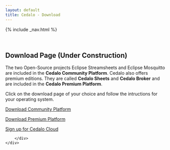 ```yaml
---
layout: default
title: Cedalo - Download
---
```


<section id="banner" class="banner" role="banner">
<!-- leave unchanged from here  --> 
    {% include _nav.html %}      
    <div class="container-fluid">
        <div class="row flex-start" class="align-items: flex-start;">
            <div class="col-md-12">
                <div class="banner-spacer">
                    <p>&nbsp;</p>
                </div>
            </div>
<!-- until here for nav menus to work smoothly  -->
            <div class="download">
                <h1 class="section-header">Download Page (Under Construction)</h1>
                <div class="col-md-8 col-md-offset-2 text-center download-intro">
                    <p>The two Open-Source projects Eclipse Streamsheets and Eclipse Mosquitto are included in the <b>Cedalo Community Platform</b>. Cedalo also offers premium editions. They are called <b>Cedalo Sheets</b> and <b>Cedalo Broker</b> and are included in the <b>Cedalo Premium Platform</b>.</p>
                    <p>Click on the download page of your choice and follow the intructions for your operating system.</p>
                    <p><a href="#" class="btn btn-large" style="width:120px" >Download Community Platform</a></p>
                    <p><a href="#" class="btn btn-large" style="width:120px">Download Premium Platform</a></p>
                    <p><a href="#" class="btn btn-large" style="width:120px">Sign up for Cedalo Cloud</a></p>
                </div>
            </div>

        </div>
    </div>
</section><!-- banner -->

<!-- ab hier weitere container möglich --> 



